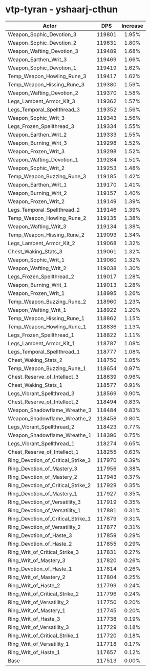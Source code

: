 # vtp-tyran - yshaarj-cthun
| Actor | DPS | Increase |
|---|:---:|:---:|
|Weapon_Sophic_Devotion_3|119801|1.95%|
|Weapon_Sophic_Devotion_2|119631|1.80%|
|Weapon_Wafting_Devotion_3|119489|1.68%|
|Weapon_Earthen_Writ_3|119469|1.66%|
|Weapon_Sophic_Devotion_1|119419|1.62%|
|Temp_Weapon_Howling_Rune_3|119417|1.62%|
|Temp_Weapon_Hissing_Rune_3|119380|1.59%|
|Weapon_Wafting_Devotion_2|119370|1.58%|
|Legs_Lambent_Armor_Kit_3|119362|1.57%|
|Legs_Temporal_Spellthread_3|119352|1.56%|
|Weapon_Sophic_Writ_3|119343|1.56%|
|Legs_Frozen_Spellthread_3|119334|1.55%|
|Weapon_Earthen_Writ_2|119333|1.55%|
|Weapon_Burning_Writ_3|119298|1.52%|
|Weapon_Frozen_Writ_3|119298|1.52%|
|Weapon_Wafting_Devotion_1|119284|1.51%|
|Weapon_Sophic_Writ_2|119253|1.48%|
|Temp_Weapon_Buzzing_Rune_3|119185|1.42%|
|Weapon_Earthen_Writ_1|119170|1.41%|
|Weapon_Burning_Writ_2|119157|1.40%|
|Weapon_Frozen_Writ_2|119149|1.39%|
|Legs_Temporal_Spellthread_2|119146|1.39%|
|Temp_Weapon_Howling_Rune_2|119135|1.38%|
|Weapon_Wafting_Writ_3|119134|1.38%|
|Temp_Weapon_Hissing_Rune_2|119093|1.34%|
|Legs_Lambent_Armor_Kit_2|119068|1.32%|
|Chest_Waking_Stats_3|119061|1.32%|
|Weapon_Sophic_Writ_1|119060|1.32%|
|Weapon_Wafting_Writ_2|119038|1.30%|
|Legs_Frozen_Spellthread_2|119017|1.28%|
|Weapon_Burning_Writ_1|119013|1.28%|
|Weapon_Frozen_Writ_1|118995|1.26%|
|Temp_Weapon_Buzzing_Rune_2|118960|1.23%|
|Weapon_Wafting_Writ_1|118922|1.20%|
|Temp_Weapon_Hissing_Rune_1|118862|1.15%|
|Temp_Weapon_Howling_Rune_1|118836|1.13%|
|Legs_Frozen_Spellthread_1|118822|1.11%|
|Legs_Lambent_Armor_Kit_1|118787|1.08%|
|Legs_Temporal_Spellthread_1|118777|1.08%|
|Chest_Waking_Stats_2|118750|1.05%|
|Temp_Weapon_Buzzing_Rune_1|118654|0.97%|
|Chest_Reserve_of_Intellect_3|118639|0.96%|
|Chest_Waking_Stats_1|118577|0.91%|
|Legs_Vibrant_Spellthread_3|118569|0.90%|
|Chest_Reserve_of_Intellect_2|118494|0.83%|
|Weapon_Shadowflame_Wreathe_3|118484|0.83%|
|Weapon_Shadowflame_Wreathe_2|118458|0.80%|
|Legs_Vibrant_Spellthread_2|118423|0.77%|
|Weapon_Shadowflame_Wreathe_1|118396|0.75%|
|Legs_Vibrant_Spellthread_1|118274|0.65%|
|Chest_Reserve_of_Intellect_1|118255|0.63%|
|Ring_Devotion_of_Critical_Strike_3|117970|0.39%|
|Ring_Devotion_of_Mastery_3|117956|0.38%|
|Ring_Devotion_of_Mastery_2|117943|0.37%|
|Ring_Devotion_of_Critical_Strike_2|117929|0.35%|
|Ring_Devotion_of_Mastery_1|117927|0.35%|
|Ring_Devotion_of_Versatility_3|117919|0.35%|
|Ring_Devotion_of_Versatility_1|117881|0.31%|
|Ring_Devotion_of_Critical_Strike_1|117879|0.31%|
|Ring_Devotion_of_Versatility_2|117877|0.31%|
|Ring_Devotion_of_Haste_3|117859|0.29%|
|Ring_Devotion_of_Haste_2|117855|0.29%|
|Ring_Writ_of_Critical_Strike_3|117831|0.27%|
|Ring_Writ_of_Mastery_3|117820|0.26%|
|Ring_Devotion_of_Haste_1|117814|0.26%|
|Ring_Writ_of_Mastery_2|117804|0.25%|
|Ring_Writ_of_Haste_2|117799|0.24%|
|Ring_Writ_of_Critical_Strike_2|117796|0.24%|
|Ring_Writ_of_Versatility_2|117750|0.20%|
|Ring_Writ_of_Mastery_1|117745|0.20%|
|Ring_Writ_of_Haste_3|117738|0.19%|
|Ring_Writ_of_Versatility_3|117729|0.18%|
|Ring_Writ_of_Critical_Strike_1|117720|0.18%|
|Ring_Writ_of_Versatility_1|117718|0.17%|
|Ring_Writ_of_Haste_1|117657|0.12%|
|Base|117513|0.00%|
